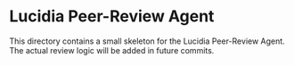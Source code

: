 # Lucidia Peer-Review Agent

This directory contains a small skeleton for the Lucidia Peer-Review
Agent.  The actual review logic will be added in future commits.
